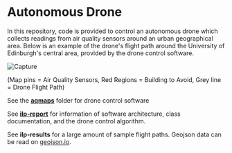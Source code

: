# Autonomous Drone

In this repository, code is provided to control an autonomous drone which collects readings from air quality sensors around an urban geographical area. Below is an example of the drone's flight path around the University of Edinburgh's central area, provided by the drone control software.

![Capture](https://user-images.githubusercontent.com/57570765/229640362-e645b6a1-1951-4127-8c9b-50e1e5a9c7f1.PNG)

(Map pins = Air Quality Sensors, Red Regions = Building to Avoid, Grey line = Drone Flight Path)

See the [**aqmaps**](https://github.com/cm8819991197253/Informatics-Large-Practical-2/tree/master/aqmaps) folder for drone control software

See [**ilp-report**](https://github.com/cm8819991197253/Informatics-Large-Practical-2/blob/master/ilp-report.pdf) for information of software architecture, class documentation, and the drone control algorithm.

See **ilp-results** for a large amount of sample flight paths. Geojson data can be read on [geojson.io](https://geojson.io/).

